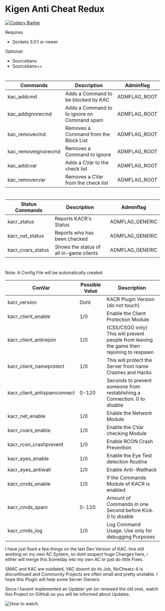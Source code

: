 # Kigen Anti Cheat Redux
[![Codacy Badge](https://api.codacy.com/project/badge/Grade/d02e2cc3856043a1a2b8277834f54bd5)](https://app.codacy.com/app/DJPlaya/kigen-ac-pub?utm_source=github.com&utm_medium=referral&utm_content=DJPlaya/kigen-ac-pub&utm_campaign=Badge_Grade_Dashboard)

Requires
- Sockets 3.0.1 or newer

Optional:
- Sourcebans
- Sourcebans++
#
#
Commands | Description | Adminflag
------------ | ------------- | -------------
kac_addcmd | Adds a Command to be blocked by KAC | ADMFLAG_ROOT
kac_addignorecmd | Adds a Command to to ignore on Command spam | ADMFLAG_ROOT
kac_removecmd | Removes a Command from the Block List | ADMFLAG_ROOT
kac_removeignorecmd | Removes a Command to ignore | ADMFLAG_ROOT
kac_addcvar | Adds a CVar to the check list | ADMFLAG_ROOT
kac_removecvar | Removes a CVar from the check list | ADMFLAG_ROOT
#
Status Commands | Description | Adminflag
------------ | ------------- | -------------
kacr_status | Reports KACR's Status | ADMFLAG_GENERIC
kacr_net_status | Reports who has been checked | ADMFLAG_GENERIC
kacr_cvars_status | Shows the status of all in-game clients | ADMFLAG_GENERIC
#
#
Note: A Config File will be automatically created

ConVar | Possible Value | Description
------------ | ------------- | -------------
kacr_version | Dont | KACR Plugin Version (do not touch)
kacr_client_enable | 1/0 | Enable the Client Protection Module
kacr_client_antirejoin | 1/0 | (CSS/CSGO only) This will prevent people from leaving the game then rejoining to respawn
kacr_client_nameprotect | 1/0 | This will protect the Server from name Crashes and Hacks
kacr_client_antispamconnect | 0-120 | Seconds to prevent someone from restablishing a Connection. 0 to disable
kacr_net_enable | 1/0 | Enable the Network Module
kacr_cvars_enable | 1/0 | Enable the CVar checking Module
kacr_rcon_crashprevent | 1/0 | Enable RCON Crash Prevention
kacr_eyes_enable | 1/0 | Enable the Eye Test detection Routine
kacr_eyes_antiwall | 1/0 | Enable Anti-Wallhack
kacr_cmds_enable | 1/0 | If the Commands Module of KACR is enabled
kacr_cmds_spam | 0-120 | Amount of Commands in one Second before Kick. 0 to disable
kacr_cmds_log | 1/0 | Log Command Usage. Use only for debugging Purposes


I have just fixed a few things on the last Dev Version of KAC.
Ime still working on my own AC System, so dont exspect huge Changes here, i either will merge this Someday into my own AC or just do little Fixes.

SMAC and KAC are outdated, VAC dosent do its Job, NoCheatz-4 is discontinued and Community Projects are often small and pretty unstable.
I hope this Plugin will help some Server Owners.

Since i havent implemented an Updater yet (or renewed the old one), watch this Project on GitHub so you will be informed about Updates.

![How to watch](https://help.github.com/assets/images/help/notifications/watcher_picker.gif)
